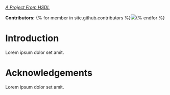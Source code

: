*[A Project From HSDL](https://hsdl.github.io/)*

**Contributors:** {% for member in site.github.contributors %}![]({{member.avatar_url}}&tab=repositories){% endfor %}

# Introduction
Lorem ipsum dolor set amit.

# Acknowledgements
Lorem ipsum dolor set amit.
